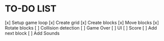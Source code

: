 # TO-DO LIST
[x] Setup game loop
[x] Create grid
[x] Create blocks
[x] Move blocks
[x] Rotate blocks
[ ] Collision detection
[ ] Game Over
[ ] UI
[ ] Score
[ ] Add next block
[ ] Add Sounds
